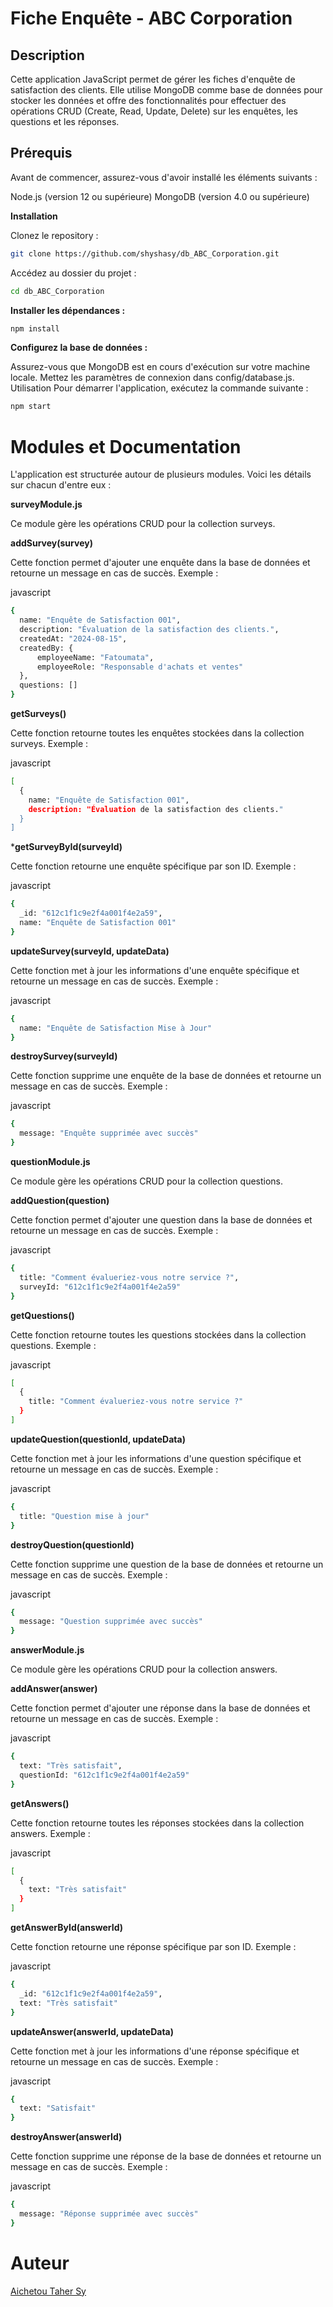 # Fiche Enquête - ABC Corporation

## Description

Cette application JavaScript permet de gérer les fiches d'enquête de satisfaction des clients. Elle utilise MongoDB comme base de données pour stocker les données et offre des fonctionnalités pour effectuer des opérations CRUD (Create, Read, Update, Delete) sur les enquêtes, les questions et les réponses.

## Prérequis

Avant de commencer, assurez-vous d'avoir installé les éléments suivants :

Node.js (version 12 ou supérieure)
MongoDB (version 4.0 ou supérieure)

**Installation**

Clonez le repository :

````bash
git clone https://github.com/shyshasy/db_ABC_Corporation.git
````
Accédez au dossier du projet :


`````bash
cd db_ABC_Corporation
`````

**Installer les dépendances :**


````bash
npm install
````
**Configurez la base de données :**

Assurez-vous que MongoDB est en cours d'exécution sur votre machine locale.
Mettez les paramètres de connexion dans config/database.js.
Utilisation
Pour démarrer l'application, exécutez la commande suivante :

````bash
npm start
````

# Modules et Documentation

L'application est structurée autour de plusieurs modules. Voici les détails sur chacun d'entre eux :

**surveyModule.js**

Ce module gère les opérations CRUD pour la collection surveys.

**addSurvey(survey)**

Cette fonction permet d'ajouter une enquête dans la base de données et retourne un message en cas de succès.
Exemple :

javascript

````bash
{
  name: "Enquête de Satisfaction 001",
  description: "Évaluation de la satisfaction des clients.",
  createdAt: "2024-08-15",
  createdBy: {
      employeeName: "Fatoumata",
      employeeRole: "Responsable d'achats et ventes"
  },
  questions: []
}
````
**getSurveys()**

Cette fonction retourne toutes les enquêtes stockées dans la collection surveys.
Exemple :

javascript

`````bash
[
  {
    name: "Enquête de Satisfaction 001",
    description: "Évaluation de la satisfaction des clients."
  }
]
`````
***getSurveyById(surveyId)**

Cette fonction retourne une enquête spécifique par son ID.
Exemple :

javascript

````bash
{
  _id: "612c1f1c9e2f4a001f4e2a59",
  name: "Enquête de Satisfaction 001"
}
````
**updateSurvey(surveyId, updateData)**

Cette fonction met à jour les informations d'une enquête spécifique et retourne un message en cas de succès.
Exemple :

javascript

````bash
{
  name: "Enquête de Satisfaction Mise à Jour"
}
````
**destroySurvey(surveyId)**

Cette fonction supprime une enquête de la base de données et retourne un message en cas de succès.
Exemple :

javascript

````bash
{
  message: "Enquête supprimée avec succès"
}
````
**questionModule.js**

Ce module gère les opérations CRUD pour la collection questions.

**addQuestion(question)**

Cette fonction permet d'ajouter une question dans la base de données et retourne un message en cas de succès.
Exemple :

javascript

```bash
{
  title: "Comment évalueriez-vous notre service ?",
  surveyId: "612c1f1c9e2f4a001f4e2a59"
}
```

**getQuestions()**

Cette fonction retourne toutes les questions stockées dans la collection questions.
Exemple :

javascript

````bash
[
  {
    title: "Comment évalueriez-vous notre service ?"
  }
]
````
**updateQuestion(questionId, updateData)**

Cette fonction met à jour les informations d'une question spécifique et retourne un message en cas de succès.
Exemple :

javascript

```bash
{
  title: "Question mise à jour"
}
```

**destroyQuestion(questionId)**

Cette fonction supprime une question de la base de données et retourne un message en cas de succès.
Exemple :

javascript

````bash
{
  message: "Question supprimée avec succès"
}
````
**answerModule.js**

Ce module gère les opérations CRUD pour la collection answers.

**addAnswer(answer)**

Cette fonction permet d'ajouter une réponse dans la base de données et retourne un message en cas de succès.
Exemple :

javascript

````bash
{
  text: "Très satisfait",
  questionId: "612c1f1c9e2f4a001f4e2a59"
}
````
**getAnswers()**

Cette fonction retourne toutes les réponses stockées dans la collection answers.
Exemple :

javascript

`````bash
[
  {
    text: "Très satisfait"
  }
]
`````
**getAnswerById(answerId)**

Cette fonction retourne une réponse spécifique par son ID.
Exemple :

javascript

`````bash
{
  _id: "612c1f1c9e2f4a001f4e2a59",
  text: "Très satisfait"
}
`````
**updateAnswer(answerId, updateData)**

Cette fonction met à jour les informations d'une réponse spécifique et retourne un message en cas de succès.
Exemple :

javascript

````bash
{
  text: "Satisfait"
}
````
**destroyAnswer(answerId)**

Cette fonction supprime une réponse de la base de données et retourne un message en cas de succès.
Exemple :

javascript

````bash
{
  message: "Réponse supprimée avec succès"
}

````
# Auteur

[Aichetou Taher Sy](https://github.com/shyshasy)